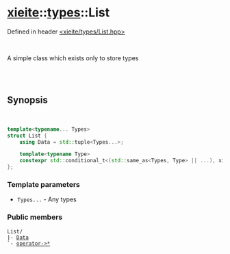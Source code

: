 # [xieite](../../README.md)::[types](../types.md)::List
Defined in header [<xieite/types/List.hpp>](../../include/xieite/types/List.hpp)

<br/>

A simple class which exists only to store types

<br/><br/>

## Synopsis

<br/>

```cpp
template<typename... Types>
struct List {
	using Data = std::tuple<Types...>;

	template<typename Type>
	constexpr std::conditional_t<(std::same_as<Types, Type> || ...), xieite::types::List<Types...>, xieite::types::List<Types..., Type>> operator->*(xieite::types::List<Type>) const noexcept;
};
```
### Template parameters
- `Types...` - Any types
### Public members
<pre><code>List/
|- <a href="./List/Data.md">Data</a>
`- <a href="./List/operatorMemberPointer.md">operator->*</a>
</code></pre>
